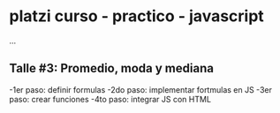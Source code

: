 # platzi curso - practico - javascript

...

## Talle #3: Promedio, moda y mediana
-1er paso: definir formulas
-2do paso: implementar fortmulas en JS
-3er paso: crear funciones
-4to paso: integrar JS con HTML